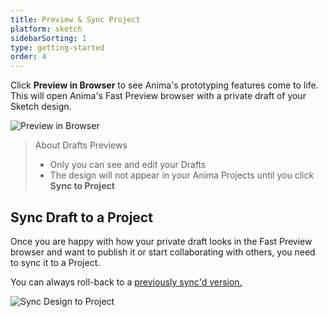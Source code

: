 ```yaml
---
title: Preview & Sync Project
platform: sketch
sidebarSorting: 1
type: getting-started
order: 4
---
```


Click **Preview in Browser** to see Anima's prototyping features come to life. This will open Anima's Fast Preview browser with a private draft of your Sketch design.

![Preview in Browser](https://s3.amazonaws.com/animaapp/docs/sketch/Getting%20Started%20-%20Preview%20in%20Browser.png)

> About Drafts Previews
>
> - Only you can see and edit your Drafts 
> - The design will not appear in your Anima Projects until you click **Sync to Project**


## Sync Draft to a Project

Once you are happy with how your private draft looks in the Fast Preview browser and want to publish it or start collaborating with others, you need to sync it to a Project.

You can always roll-back to a [previously sync'd version.](https://docs.animaapp.com/v3/sketch/export/manage-website.html#Versions)

![Sync Design to Project](https://s3.amazonaws.com/animaapp/docs/sketch/Getting%20Started%20-%20Sync%20to%20Project.png "Sync design to Project")
